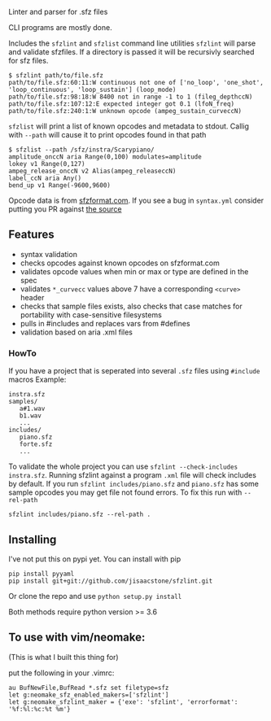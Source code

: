 Linter and parser for .sfz files

CLI programs are mostly done.

Includes the `sfzlint` and `sfzlist` command line utilities
`sfzlint` will parse and validate sfzfiles. If a directory is passed it will be recursivly searched for sfz files.

    $ sfzlint path/to/file.sfz
    path/to/file.sfz:60:11:W continuous not one of ['no_loop', 'one_shot', 'loop_continuous', 'loop_sustain'] (loop_mode)
    path/to/file.sfz:98:18:W 8400 not in range -1 to 1 (fileg_depthccN)
    path/to/file.sfz:107:12:E expected integer got 0.1 (lfoN_freq)
    path/to/file.sfz:240:1:W unknown opcode (ampeg_sustain_curveccN)

`sfzlist` will print a list of known opcodes and metadata to stdout. Callig with `--path` will cause it to print opcodes found in that path

    $ sfzlist --path /sfz/instra/Scarypiano/
    amplitude_onccN aria Range(0,100) modulates=amplitude
    lokey v1 Range(0,127)
    ampeg_release_onccN v2 Alias(ampeg_releaseccN)
    label_ccN aria Any()
    bend_up v1 Range(-9600,9600)

Opcode data is from [sfzformat.com](https://sfzformat.com/). If you see a bug in `syntax.yml` consider putting you PR
against [the source](https://github.com/sfzformat/sfzformat.github.io/blob/source/_data/sfz/syntax.yml)

## Features

* syntax validation
* checks opcodes against known opcodes on sfzformat.com
* validates opcode values when min or max or type are defined in the spec
* validates `*_curvecc` values above 7 have a corresponding `<curve>` header
* checks that sample files exists, also checks that case matches for portability with case-sensitive filesystems
* pulls in #includes and replaces vars from #defines
* validation based on aria .xml files

### HowTo

If you have a project that is seperated into several `.sfz` files using `#include` macros
Example:

    instra.sfz
    samples/
       a#1.wav
       b1.wav
       ...
    includes/
       piano.sfz
       forte.sfz
       ...

To validate the whole project you can use `sfzlint --check-includes instra.sfz`.
Running sfzlint against a program `.xml` file will check includes by default.
If you run `sfzlint includes/piano.sfz` and `piano.sfz` has some sample opcodes you may get file not found errors.
To fix this run with `--rel-path`

`sfzlint includes/piano.sfz --rel-path .`

## Installing

I've not put this on pypi yet. You can install with pip

    pip install pyyaml
    pip install git+git://github.com/jisaacstone/sfzlint.git

Or clone the repo and use `python setup.py install`

Both methods require python version >= 3.6

## To use with vim/neomake:

(This is what I built this thing for)

put the following in your .vimrc:

    au BufNewFile,BufRead *.sfz set filetype=sfz
    let g:neomake_sfz_enabled_makers=['sfzlint']
    let g:neomake_sfzlint_maker = {'exe': 'sfzlint', 'errorformat': '%f:%l:%c:%t %m'}
